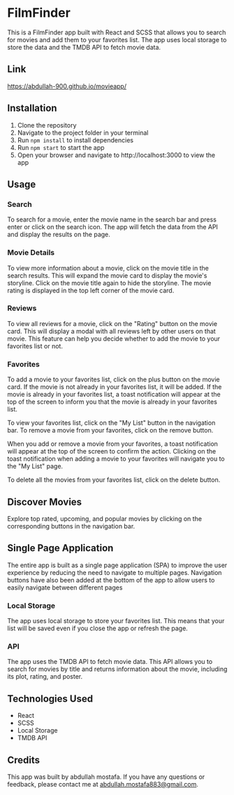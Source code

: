 # FilmFinder

This is a FilmFinder app built with React and SCSS that allows you to search for movies and add them to your favorites list. The app uses local storage to store the data and the TMDB API to fetch movie data.

## Link
https://abdullah-900.github.io/movieapp/

## Installation

1. Clone the repository
2. Navigate to the project folder in your terminal
3. Run `npm install` to install dependencies
4. Run `npm start` to start the app
5. Open your browser and navigate to http://localhost:3000 to view the app

## Usage

### Search

To search for a movie, enter the movie name in the search bar and press enter or click on the search icon. The app will fetch the data from the API and display the results on the page.

### Movie Details

To view more information about a movie, click on the movie title in the search results. This will expand the movie card to display the movie's storyline. Click on the movie title again to hide the storyline. The movie rating is displayed in the top left corner of the movie card.

### Reviews

To view all reviews for a movie, click on the "Rating" button on the movie card. This will display a modal with all reviews left by other users on that movie. This feature can help you decide whether to add the movie to your favorites list or not.

### Favorites

To add a movie to your favorites list, click on the plus button on the movie card. If the movie is not already in your favorites list, it will be added. If the movie is already in your favorites list, a toast notification will appear at the top of the screen to inform you that the movie is already in your favorites list.

To view your favorites list, click on the "My List" button in the navigation bar. To remove a movie from your favorites, click on the remove button.

When you add or remove a movie from your favorites, a toast notification will appear at the top of the screen to confirm the action. Clicking on the toast notification when adding a movie to your favorites will navigate you to the "My List" page.

To delete all the movies from your favorites list, click on the delete button.

## Discover Movies
Explore top rated, upcoming, and popular movies by clicking on the corresponding buttons in the navigation bar.

## Single Page Application
The entire app is built as a single page application (SPA) to improve the user experience by reducing the need to navigate to multiple pages. Navigation buttons have also been added at the bottom of the app to allow users to easily navigate between different pages

### Local Storage

The app uses local storage to store your favorites list. This means that your list will be saved even if you close the app or refresh the page.

### API

The app uses the TMDB API to fetch movie data. This API allows you to search for movies by title and returns information about the movie, including its plot, rating, and poster.

## Technologies Used

- React
- SCSS
- Local Storage
- TMDB API

## Credits

This app was built by abdullah mostafa. If you have any questions or feedback, please contact me at abdullah.mostafa883@gmail.com.
